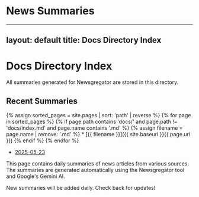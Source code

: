 # News Summaries
---
layout: default
title: Docs Directory Index
---

# Docs Directory Index

All summaries generated for Newsgregator are stored in this directory.

## Recent Summaries

{% assign sorted_pages = site.pages | sort: 'path' | reverse %}
{% for page in sorted_pages %}
  {% if page.path contains 'docs/' and page.path != 'docs/index.md' and page.name contains '.md' %}
    {% assign filename = page.name | remove: '.md' %}
    * [{{ filename }}]({{ site.baseurl }}{{ page.url }})
  {% endif %}
{% endfor %}
- [2025-05-23](./2025-05-23-summary.md)

This page contains daily summaries of news articles from various sources. The summaries are generated automatically using the Newsgregator tool and Google's Gemini AI.

New summaries will be added daily. Check back for updates!